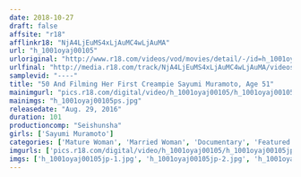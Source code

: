 ```yaml
---
date: 2018-10-27
draft: false
affsite: "r18"
afflinkr18: "NjA4LjEuMS4xLjAuMC4wLjAuMA"
url: "h_1001oyaj00105"
urloriginal: "http://www.r18.com/videos/vod/movies/detail/-/id=h_1001oyaj00105"
urlfinal: "http://media.r18.com/track/NjA4LjEuMS4xLjAuMC4wLjAuMA/videos/vod/movies/detail/-/id=h_1001oyaj00105"
samplevid: "----"
title: "50 And Filming Her First Creampie Sayumi Muramoto, Age 51"
mainimgurl: "pics.r18.com/digital/video/h_1001oyaj00105/h_1001oyaj00105ps.jpg"
mainimgs: "h_1001oyaj00105ps.jpg"
releasedate: "Aug. 29, 2016"
duration: 101
productioncomp: "Seishunsha"
girls: ['Sayumi Muramoto']
categories: ['Mature Woman', 'Married Woman', 'Documentary', 'Featured Actress', 'Creampie', 'Debut']
imgurls: ['pics.r18.com/digital/video/h_1001oyaj00105/h_1001oyaj00105jp-1.jpg', 'pics.r18.com/digital/video/h_1001oyaj00105/h_1001oyaj00105jp-2.jpg', 'pics.r18.com/digital/video/h_1001oyaj00105/h_1001oyaj00105jp-3.jpg', 'pics.r18.com/digital/video/h_1001oyaj00105/h_1001oyaj00105jp-4.jpg', 'pics.r18.com/digital/video/h_1001oyaj00105/h_1001oyaj00105jp-5.jpg', 'pics.r18.com/digital/video/h_1001oyaj00105/h_1001oyaj00105jp-6.jpg', 'pics.r18.com/digital/video/h_1001oyaj00105/h_1001oyaj00105jp-7.jpg', 'pics.r18.com/digital/video/h_1001oyaj00105/h_1001oyaj00105jp-8.jpg', 'pics.r18.com/digital/video/h_1001oyaj00105/h_1001oyaj00105jp-9.jpg', 'pics.r18.com/digital/video/h_1001oyaj00105/h_1001oyaj00105jp-10.jpg', 'pics.r18.com/digital/video/h_1001oyaj00105/h_1001oyaj00105jp-11.jpg', 'pics.r18.com/digital/video/h_1001oyaj00105/h_1001oyaj00105jp-12.jpg', 'pics.r18.com/digital/video/h_1001oyaj00105/h_1001oyaj00105jp-13.jpg', 'pics.r18.com/digital/video/h_1001oyaj00105/h_1001oyaj00105jp-14.jpg', 'pics.r18.com/digital/video/h_1001oyaj00105/h_1001oyaj00105jp-15.jpg', 'pics.r18.com/digital/video/h_1001oyaj00105/h_1001oyaj00105jp-16.jpg', 'pics.r18.com/digital/video/h_1001oyaj00105/h_1001oyaj00105jp-17.jpg', 'pics.r18.com/digital/video/h_1001oyaj00105/h_1001oyaj00105jp-18.jpg', 'pics.r18.com/digital/video/h_1001oyaj00105/h_1001oyaj00105jp-19.jpg', 'pics.r18.com/digital/video/h_1001oyaj00105/h_1001oyaj00105jp-20.jpg']
imgs: ['h_1001oyaj00105jp-1.jpg', 'h_1001oyaj00105jp-2.jpg', 'h_1001oyaj00105jp-3.jpg', 'h_1001oyaj00105jp-4.jpg', 'h_1001oyaj00105jp-5.jpg', 'h_1001oyaj00105jp-6.jpg', 'h_1001oyaj00105jp-7.jpg', 'h_1001oyaj00105jp-8.jpg', 'h_1001oyaj00105jp-9.jpg', 'h_1001oyaj00105jp-10.jpg', 'h_1001oyaj00105jp-11.jpg', 'h_1001oyaj00105jp-12.jpg', 'h_1001oyaj00105jp-13.jpg', 'h_1001oyaj00105jp-14.jpg', 'h_1001oyaj00105jp-15.jpg', 'h_1001oyaj00105jp-16.jpg', 'h_1001oyaj00105jp-17.jpg', 'h_1001oyaj00105jp-18.jpg', 'h_1001oyaj00105jp-19.jpg', 'h_1001oyaj00105jp-20.jpg']
---
```

